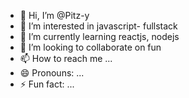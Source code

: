 - 👋 Hi, I’m @Pitz-y
- 👀 I’m interested in javascript- fullstack
- 🌱 I’m currently learning reactjs, nodejs
- 💞️ I’m looking to collaborate on fun
- 📫 How to reach me ...
- 😄 Pronouns: ...
- ⚡ Fun fact: ...

<!---
Pitz-y/Pitz-y is a ✨ special ✨ repository because its `README.md` (this file) appears on your GitHub profile.
You can click the Preview link to take a look at your changes.
--->

